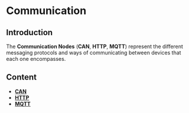 # Communication

## Introduction

The **Communication Nodes** \(**CAN**, **HTTP**, **MQTT**<!-- , and **Serial**\ -->) represent the different messaging protocols and ways of communicating between devices that each one encompasses.

## Content

* [**CAN**](can/)
* [**HTTP**](http/)
* [**MQTT**](mqtt/)
<!-- * [**Serial**](serial/) -->

